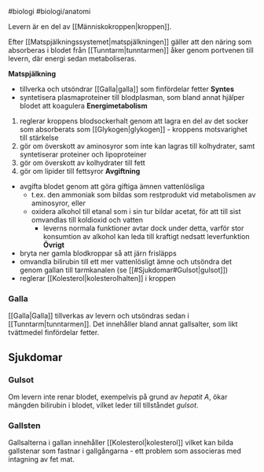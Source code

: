 #biologi #biologi/anatomi 

Levern är en del av [[Människokroppen|kroppen]].

Efter [[Matspjälkningssystemet|matspjälkningen]] gäller att den näring som absorberas i blodet från [[Tunntarm|tunntarmen]] åker genom portvenen till levern, där energi sedan metaboliseras.

**Matspjälkning**
- tillverka och utsöndrar [[Galla|galla]] som finfördelar fetter
**Syntes**
- syntetisera plasmaproteiner till blodplasman, som bland annat hjälper blodet att koagulera
**Energimetabolism**
1. reglerar kroppens blodsockerhalt genom att lagra en del av det socker som absorberats som [[Glykogen|glykogen]] - kroppens motsvarighet till stärkelse
3. gör om överskott av aminosyror som inte kan lagras till kolhydrater, samt syntetiserar proteiner och lipoproteiner
2. gör om överskott av kolhydrater till fett
4. gör om lipider till fettsyror
**Avgiftning**
- avgifta blodet genom att göra giftiga ämnen vattenlösliga
	- t.ex. den ammoniak som bildas som restprodukt vid metabolismen av aminosyror, eller
	- oxidera alkohol till etanal som i sin tur bildar acetat, för att till sist omvandlas till koldioxid och vatten
		- leverns normala funktioner avtar dock under detta, varför stor konsumtion av alkohol kan leda till kraftigt nedsatt leverfunktion
**Övrigt**
- bryta ner gamla blodkroppar så att järn frisläpps
- omvandla bilirubin till ett mer vattenlösligt ämne och utsöndra det genom gallan till tarmkanalen (se [[#Sjukdomar#Gulsot|gulsot]])
- reglerar [[Kolesterol|kolesterolhalten]] i kroppen

### Galla
[[Galla|Galla]] tillverkas av levern och utsöndras sedan i [[Tunntarm|tunntarmen]]. Det innehåller bland annat gallsalter, som likt tvättmedel finfördelar fetter.
## Sjukdomar
### Gulsot
Om levern inte renar blodet, exempelvis på grund av *hepatit A*, ökar mängden bilirubin i blodet, vilket leder till tillståndet *gulsot*.
### Gallsten
Gallsalterna i gallan innehåller [[Kolesterol|kolesterol]] vilket kan bilda gallstenar som fastnar i gallgångarna - ett problem som associeras med intagning av fet mat.